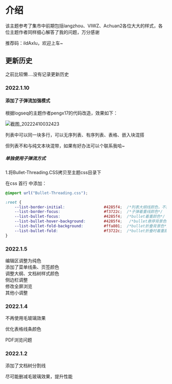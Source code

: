 # 介绍

该主题参考了集市中前期包括langzhou、VIWZ、Achuan2各位大大的样式，各位主题作者同样细心解答了我的问题，万分感谢

推荐码：ildAxIu，欢迎上车~

## 更新历史

之前比较懒....没有记录更新历史

### 2022.1.10

#### 添加了子弹流加强模式

根据logseq的主题作者pengx17的代码改造，效果如下：

![截图_20222410032423](https://user-images.githubusercontent.com/61633409/148697503-4e30d537-b1c3-44be-b199-da7fe36f6f96.gif)

列表中可以同一块多行，可以无序列表、有序列表、表格、嵌入块混搭

但列表不和与纯文本块混带，如果有好办法可以个联系我哈~

##### 单独使用子弹流方式
1.将Bullet-Threading.CSS拷贝至主题css目录下

在css 首行 中添加：

```css
@import url("Bullet-Threading.css");

:root {
    --list-border-initial:                 #4285f4;  /*列表大纲线颜色，不要选透明色，选纯色*/
    --list-border-focus:                   #f3722c;  /*子弹着重线颜色*/
    --list-bullet-focus:                   #4285f4;  /*bullet着重颜色*/
    --list-bullet-hover-background:        #4285f4;   /*bullet悬停背景色*/
    --list-bullet-fold-background:         #ffa801;  /*bullet折叠背景色*/
    --list-bullet-fold:                    #f3722c;  /*bullet折叠时着重颜色*/
}
```

### 2022.1.5

编辑区调整为纯色<br>添加了菜单线条、页签颜色<br>调整大纲、文档树样式颜色<br>侧边栏调整<br>修改全屏浏览<br>其他小调整

### 2022.1.4

不再使用毛玻璃效果

优化表格线条颜色

PDF浏览问题

### 2022.1.2

添加了文档树分割线

尽可能删减毛玻璃效果，提升性能

